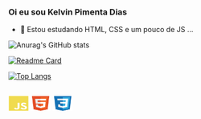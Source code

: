 ### Oi eu sou Kelvin Pimenta Dias 
- 🌱 Estou estudando HTML, CSS e um pouco de JS ...


![Anurag's GitHub stats](https://github-readme-stats.vercel.app/api?username=KelvinPD&show_icons=true&theme=radical)

[![Readme Card](https://github-readme-stats.vercel.app/api/pin/?username=KelvinPD&repo=github-readme-stats)](https://github.com/anuraghazra/github-readme-stats)

[![Top Langs](https://github-readme-stats.vercel.app/api/top-langs/?username=KelvinPD&layout=compact)](https://github.com/anuraghazra/github-readme-stats)

<div style="display: inline_block"><br>
  <img align="center" alt="Kelvin-Js" height="30" width="40" src="https://raw.githubusercontent.com/devicons/devicon/master/icons/javascript/javascript-plain.svg">
  <img align="center" alt="Kelvin-HTML" height="30" width="40" src="https://raw.githubusercontent.com/devicons/devicon/master/icons/html5/html5-original.svg">
  <img align="center" alt="Kelvin-CSS" height="30" width="40" src="https://raw.githubusercontent.com/devicons/devicon/master/icons/css3/css3-original.svg">
</div>
